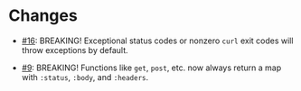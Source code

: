 # Changes

- [#16](https://github.com/babashka/babashka.curl/issues/16): BREAKING!
  Exceptional status codes or nonzero `curl` exit codes will throw exceptions by
  default.

- [#9](https://github.com/babashka/babashka.curl/issues/9): BREAKING! Functions
  like `get`, `post`, etc. now always return a map with `:status`, `:body`, and
  `:headers`.
